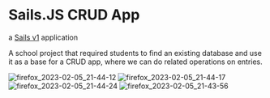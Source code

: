 # Sails.JS CRUD App

a [Sails v1](https://sailsjs.com) application

A school project that required students to find an existing database and use it as a base for a CRUD app, where we can do related operations on entries.

![firefox_2023-02-05_21-44-12](https://user-images.githubusercontent.com/22894343/216844827-40fbfa0b-6aae-4b3b-89f9-acc4db1f3b27.png)
![firefox_2023-02-05_21-44-17](https://user-images.githubusercontent.com/22894343/216844828-c79fd329-1296-43ac-b0c6-b7b83ab09bc3.png)
![firefox_2023-02-05_21-44-24](https://user-images.githubusercontent.com/22894343/216844829-869ace80-349b-452e-8649-c31a437ed1db.png)
![firefox_2023-02-05_21-43-56](https://user-images.githubusercontent.com/22894343/216844831-91e83963-68b4-479c-bffd-eb9b0efc78e7.png)
